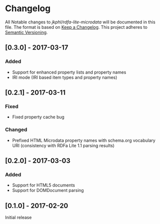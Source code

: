 # Changelog

All Notable changes to *jkphl/rdfa-lite-microdata* will be documented in this file. The format is based on [Keep a Changelog](http://keepachangelog.com/). This project adheres to [Semantic Versioning](http://semver.org/).


## [0.3.0] - 2017-03-17
### Added
* Support for enhanced property lists and property names
* IRI mode (IRI based item types and property names)

## [0.2.1] - 2017-03-11
### Fixed
* Fixed property cache bug

### Changed
* Prefixed HTML Microdata property names with schema.org vocabulary URI (consistency with RDFa Lite 1.1 parsing results)

## [0.2.0] - 2017-03-03
### Added
* Support for HTML5 documents
* Support for DOMDocument parsing

## [0.1.0] - 2017-02-20
Initial release
